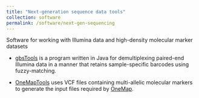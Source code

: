 ```yaml
---
title: "Next-generation sequence data tools"
collection: software
permalink: /software/next-gen-sequencing
---
```


Software for working with Illumina data and high-density molecular marker datasets

- [gbsTools](https://github.com/shbrainard/gbsTools) is a program written in Java for demultiplexing paired-end Illumina data in a manner that retains sample-specific barcodes using fuzzy-matching.

- [OneMapTools](https://github.com/shbrainard/OneMapTools) uses VCF files containing multi-allelic molecular markers to generate the input files required by [OneMap](https://github.com/augusto-garcia/onemap).